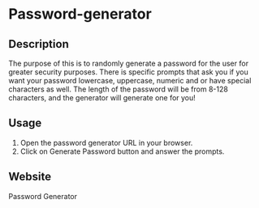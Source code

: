 # Password-generator

## Description
The purpose of this is to randomly generate a password for the user for greater security purposes. There is specific prompts that ask you if you want your password lowercase, uppercase, numeric and or have special characters as well. The length of the password will be from 8-128 characters, and the generator will generate one for you!

## Usage
1. Open the password generator URL in your browser.
2. Click on Generate Password button and answer the prompts.

## Website 
<a herf="https://jhettortle.github.io/Password-generator"> Password Generator</a>
